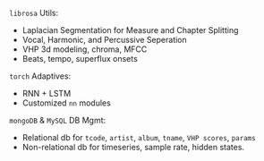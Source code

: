 `librosa` Utils:

- Laplacian Segmentation for Measure and Chapter Splitting
- Vocal, Harmonic, and Percussive Seperation
- VHP 3d modeling, chroma, MFCC
- Beats, tempo, superflux onsets

`torch` Adaptives:

- RNN + LSTM
- Customized `nn` modules

`mongoDB` & `MySQL` DB Mgmt:

- Relational db for `tcode`, `artist`, `album`, `tname`, `VHP scores`, `params`
- Non-relational db for timeseries, sample rate, hidden states.